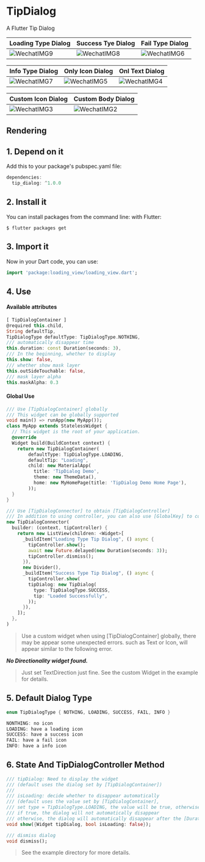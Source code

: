 # TipDialog

A Flutter Tip Dialog

| Loading Type Dialog | Success Tye Dialog | Fail Type Dialog |
| --- | --- | --- |
|  ![WechatIMG9](http://qiniu.inrush.me/2018-08-17-WechatIMG9.jpeg) | ![WechatIMG8](http://qiniu.inrush.me/2018-08-17-WechatIMG8.jpeg)| ![WechatIMG6](http://qiniu.inrush.me/2018-08-17-WechatIMG6.jpeg) |


| Info Type Dialog | Only Icon Dialog | Onl Text Dialog  |
| --- | --- | --- |
| ![WechatIMG7](http://qiniu.inrush.me/2018-08-17-WechatIMG7.jpeg)| ![WechatIMG5](http://qiniu.inrush.me/2018-08-17-WechatIMG5.jpeg)| ![WechatIMG4](http://qiniu.inrush.me/2018-08-17-WechatIMG4.jpeg)|


| Custom Icon Dialog | Custom Body Dialog |
| --- | --- |
| ![WechatIMG3](http://qiniu.inrush.me/2018-08-17-WechatIMG3.jpeg)| ![WechatIMG2](http://qiniu.inrush.me/2018-08-17-WechatIMG2.jpeg)|




## Rendering

## 1. Depend on it
Add this to your package's pubspec.yaml file:

``` dart
dependencies:
  tip_dialog: ^1.0.0
```
## 2. Install it
You can install packages from the command line:
with Flutter:

```
$ flutter packages get
```
## 3. Import it
Now in your Dart code, you can use:

```dart
import 'package:loading_view/loading_view.dart';
```
## 4. Use
#### Available attributes

```dart
[ TipDialogContainer ]
@required this.child,
String defaultTip,
TipDialogType defaultType: TipDialogType.NOTHING,
/// automatically disappear time
this.duration: const Duration(seconds: 3),
/// In the beginning, whether to display 
this.show: false,
/// whether show mask layer
this.outSideTouchable: false,
/// mask layer alpha
this.maskAlpha: 0.3
```

#### Global Use
``` dart
/// Use [TipDialogContainer] globally
/// This widget can be globally supported
void main() => runApp(new MyApp());
class MyApp extends StatelessWidget {
  // This widget is the root of your application.
  @override
  Widget build(BuildContext context) {
    return new TipDialogContainer(
        defaultType: TipDialogType.LOADING,
        defaultTip: "Loading",
        child: new MaterialApp(
          title: 'TipDialog Demo',
          theme: new ThemeData(),
          home: new MyHomePage(title: 'TipDialog Demo Home Page'),
        ));
  }
}

/// Use [TipDialogConnector] to obtain [TipDialogController]
/// In addition to using controller, you can also use [GlobalKey] to control show or dismiss
new TipDialogConnector(
  builder: (context, tipController) {
    return new ListView(children: <Widget>[
      _buildItem("Loading Type Tip Dialog", () async {
        tipController.show();
        await new Future.delayed(new Duration(seconds: 3));
        tipController.dismiss();
      }),
      new Divider(),
      _buildItem("Success Type Tip Dialog", () async {
        tipController.show(
        tipDialog: new TipDialog(
          type: TipDialogType.SUCCESS,
          tip: "Loaded Successfully",
        ));
      }),
    ]);
  },
)
```
>Use a custom widget when using [TipDialogContainer] globally, there may be appear some unexpected errors.
>such as Text or Icon, will appear similar to the following error.

***No Directionality widget found.***

>Just set TextDirection just fine. See the custom Widget in the example for details.

## 5. Default Dialog Type
```dart
enum TipDialogType { NOTHING, LOADING, SUCCESS, FAIL, INFO }

NONTHING: no icon
LOADING: have a loading icon
SUCCESS: have a success icon
FAIL: have a fail icon
INFO: have a info icon
```
## 6. State And TipDialogController Method

```dart
/// tipDialog: Need to display the widget
/// (default uses the dialog set by [TipDialogContainer])
///
/// isLoading: decide whether to disappear automatically
/// (default uses the value set by [TipDialogContainer],
/// set type = TipDialogType.LOADING, the value will be true, otherwise will be false.)
/// if true, the dialog will not automatically disappear
/// otherwise, the dialog will automatically disappear after the [Duration] set by [TipDialogContainer]
void show({Widget tipDialog, bool isLoading: false});

/// dismiss dialog
void dismiss();
```

>See the example directory for more details.
